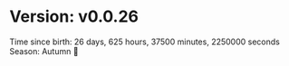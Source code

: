 # Version: v0.0.26
Time since birth: 26 days, 625 hours, 37500 minutes, 2250000 seconds
Season: Autumn 🍁
